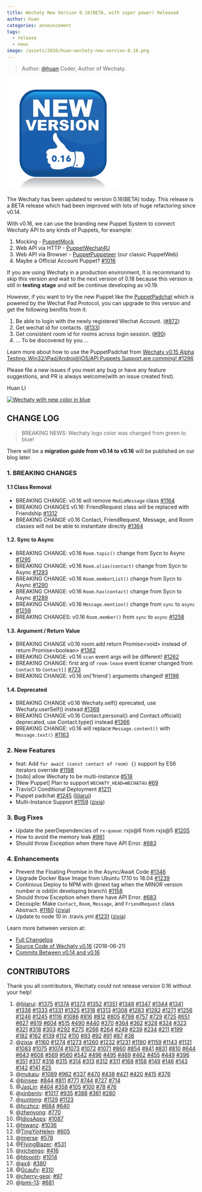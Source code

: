 ```yaml
---
title: Wechaty New Version 0.16(BETA, with super power) Released
author: huan
categories: announcement
tags:
  - release
  - news
image: /assets/2018/huan-wechaty-new-version-0.16.png
---
```

> Author: [@huan](https://github.com/huan) Coder, Author of Wechaty.

![wechaty-release-0.16][wechaty-release-0.16]

The Wechaty has been updated to version 0.16(BETA) today. This release is a BETA release which had been improved with lots of huge refactoring since v0.14.

With v0.16, we can use the branding new Puppet System to connect Wechaty API to any kinds of Puppets, for example:

1. Mocking - [PuppetMock](https://github.com/wechaty/wechaty/tree/ed72a78b61ccc352d9bd9f5a06054a218cdd1d0d/src/puppet-mock)
1. Web API via HTTP - [PuppetWechat4U](https://github.com/wechaty/wechaty/tree/ed72a78b61ccc352d9bd9f5a06054a218cdd1d0d/src/puppet-wechat4u)
1. Web API via Browser - [PuppetPuppeteer](https://github.com/wechaty/wechaty/tree/ed72a78b61ccc352d9bd9f5a06054a218cdd1d0d/src/puppet-puppeteer) (our classic PuppetWeb)
1. Maybe a Official Account Puppet? [#1016](https://github.com/wechaty/wechaty/issues/1016)

If you are using Wechaty in a production environment, It is recormmand to skip this version and wait to the next version of 0.18 because this version is still in **testing stage** and will be continue developing as v0.19.

However, if you want to try the new Puppet like the [PuppetPadchat](https://github.com/lijiarui/wechaty-puppet-padchat) which is powered by the Wechat Pad Protocol, you can upgrade to this version and get the following benifits from it:

1. Be able to login with the newly registered Wechat Account. ([#872](https://github.com/wechaty/wechaty/issues/872))
1. Get wechat id for contacts. ([#133](https://github.com/wechaty/wechaty/issues/133))
1. Get consistent room id for rooms across login session.  ([#90](https://github.com/wechaty/wechaty/issues/90))
1. ... To be discovered by you ...

Learn more about how to use the PuppetPadchat from [Wechaty v0.15 Alpha Testing: Win32/iPad/Android/iOS/API Puppets Support are comming! #1296](https://github.com/wechaty/wechaty/issues/1296)

Please file a new issues if you meet any bug or have any feature suggestions, and PR is always welcome(with an issue created first).

Huan LI

[![Wechaty with new color in blue](https://wechaty.github.io/wechaty/images/wechaty-logo-green-en.png)](https://github.com/wechaty/wechaty)

## CHANGE LOG

> BREAKING NEWS: Wechaty logo color was changed from green to blue!

There will be a **migration guide from v0.14 to v0.16** will be published on our blog later.

### 1. BREAKING CHANGES

#### 1.1 Class Removal

- BREAKING CHANGE: v0.16 will remove `MediaMessage` class [\#1164](https://github.com/wechaty/wechaty/issues/1164)
- BREAKING CHANGES v0.16: FriendRequest class will be replaced with Friendship [\#1312](https://github.com/wechaty/wechaty/issues/1312)
- BREAKING CHANGE v0.16  Contact, FriendRequest, Message, and Room classes will not be able to instantiate directly [\#1364](https://github.com/wechaty/wechaty/issues/1364)

#### 1.2. Sync to Async

- BREAKING CHANGE: v0.16 `Room.topic()` change from Sycn to Async [\#1295](https://github.com/wechaty/wechaty/issues/1295)
- BREAKING CHANGE: v0.16 `Room.alias(contact)` change from Sycn to Async [\#1293](https://github.com/wechaty/wechaty/issues/1293)
- BREAKING CHANGE: v0.16 `Room.memberList()` change from Sycn to Async [\#1290](https://github.com/wechaty/wechaty/issues/1290)
- BREAKING CHANGE: v0.16 `Room.has(contact)` change from Sycn to Async [\#1289](https://github.com/wechaty/wechaty/issues/1289)
- BREAKING CHANGE: v0.16 `Message.mention()` change from `sync` to `async` [\#1259](https://github.com/wechaty/wechaty/issues/1259)
- BREAKING CHANGES: v0.16 `Room.member()` from `sync` to `async` [\#1258](https://github.com/wechaty/wechaty/issues/1258)

#### 1.3. Argument / Return Value

- BREAKING CHANGE v0.16  room.add return Promise\<void\> instead of return Promise\<boolean\> [\#1362](https://github.com/wechaty/wechaty/issues/1362)
- BREAKING CHANGE: v0.16 `scan` event args will be different! [\#1262](https://github.com/wechaty/wechaty/issues/1262)
- BREAKING CHANGE: first arg of `room-leave` event licener changed from `Contact` to `Contact[]` [\#723](https://github.com/wechaty/wechaty/issues/723)
- BREAKING CHANGE: v0.16 on('friend`) arguments changed! [\#1196](https://github.com/wechaty/wechaty/issues/1196)

#### 1.4. Deprecated

- BREAKING CHANGE v0.16 Wechaty.self() eprecated, use Wechaty.userSelf()  instead [\#1369](https://github.com/wechaty/wechaty/issues/1369)
- BREAKING CHANGE v0.16 Contact.personal() and Contact.official()  deprecated, use Contact.type() instead [\#1366](https://github.com/wechaty/wechaty/issues/1366)
- BREAKING CHANGE: v0.16 will replace `Message.content()` with `Message.text()` [\#1163](https://github.com/wechaty/wechaty/issues/1163)

### 2. New Features

- feat: Add `for await (const contact of room) {}` support by ES6 iterators override [\#1198](https://github.com/wechaty/wechaty/issues/1198)
- \[todo\] allow Wechaty to be multi-instance [\#518](https://github.com/wechaty/wechaty/issues/518)
- \[New Puppet\] Plan to support `WECHATY_HEAD=WECHAT4U` [\#69](https://github.com/wechaty/wechaty/issues/69)
- TravisCI Conditional Deployment [\#1211](https://github.com/wechaty/wechaty/issues/1211)
- Puppet padchat [\#1245](https://github.com/wechaty/wechaty/pull/1245) ([lijiarui](https://github.com/lijiarui))
- Multi-Instance Support [\#1159](https://github.com/wechaty/wechaty/pull/1159) ([zixia](https://github.com/huan))

### 3. Bug Fixes

- Update the peerDependencies of `rx-queue`: rxjs@6 from rxjs@5 [\#1205](https://github.com/wechaty/wechaty/issues/1205)
- How to avoid the memory leak [\#981](https://github.com/wechaty/wechaty/issues/981)
- Should throw Exception when there have API Error. [\#683](https://github.com/wechaty/wechaty/issues/683)

### 4. Enhancements

- Prevent the Floating Promise in the Async/Await Code [\#1346](https://github.com/wechaty/wechaty/issues/1346)
- Upgrade Docker Base Image from Ubuntu 17.10 to 18.04 [\#1239](https://github.com/wechaty/wechaty/issues/1239)
- Continious Deploy to NPM with @next tag when the MINOR version number is odd(in developing branch) [\#1158](https://github.com/wechaty/wechaty/issues/1158)
- Should throw Exception when there have API Error. [\#683](https://github.com/wechaty/wechaty/issues/683)
- Decouple: Make `Contact`, `Room`, `Message`, and `FriendRequest` class Abstract. [\#1160](https://github.com/wechaty/wechaty/pull/1160) ([zixia](https://github.com/huan))
- Update to node 10 in .travis.yml [\#1231](https://github.com/wechaty/wechaty/pull/1231) ([zixia](https://github.com/huan))

Learn more between version at:

- [Full Changelog](https://github.com/wechaty/wechaty/blob/master/CHANGELOG.md)
- [Source Code of Wechaty v0.16](https://github.com/wechaty/wechaty/tree/v0.16.0) (2018-06-21)
- [Commits Between v0.14 and v0.16](https://github.com/wechaty/wechaty/compare/v0.14.0...v0.16.0)

## CONTRIBUTORS

Thank you all contributors, Wechaty could not release version 0.16 without your help!

1. @[lijiarui](https://github.com/lijiarui): [\#1375](https://github.com/wechaty/wechaty/pull/1375) [\#1374](https://github.com/wechaty/wechaty/pull/1374) [\#1373](https://github.com/wechaty/wechaty/pull/1373) [\#1352](https://github.com/wechaty/wechaty/pull/1352) [\#1351](https://github.com/wechaty/wechaty/pull/1351) [\#1348](https://github.com/wechaty/wechaty/pull/1348) [\#1347](https://github.com/wechaty/wechaty/pull/1347) [\#1344](https://github.com/wechaty/wechaty/pull/1344) [\#1341](https://github.com/wechaty/wechaty/pull/1341) [\#1338](https://github.com/wechaty/wechaty/pull/1338) [\#1333](https://github.com/wechaty/wechaty/pull/1333) [\#1331](https://github.com/wechaty/wechaty/pull/1331) [\#1325](https://github.com/wechaty/wechaty/pull/1325) [\#1318](https://github.com/wechaty/wechaty/pull/1318) [\#1313](https://github.com/wechaty/wechaty/pull/1313) [\#1308](https://github.com/wechaty/wechaty/pull/1308) [\#1283](https://github.com/wechaty/wechaty/pull/1283) [\#1282](https://github.com/wechaty/wechaty/pull/1282) [\#1271](https://github.com/wechaty/wechaty/pull/1271) [\#1256](https://github.com/wechaty/wechaty/pull/1256) [\#1246](https://github.com/wechaty/wechaty/pull/1246) [\#1245](https://github.com/wechaty/wechaty/pull/1245) [\#1116](https://github.com/wechaty/wechaty/pull/1116) [\#1086](https://github.com/wechaty/wechaty/pull/1086) [\#816](https://github.com/wechaty/wechaty/pull/816) [\#812](https://github.com/wechaty/wechaty/pull/812) [\#805](https://github.com/wechaty/wechaty/pull/805) [\#798](https://github.com/wechaty/wechaty/pull/798) [\#757](https://github.com/wechaty/wechaty/pull/757) [\#729](https://github.com/wechaty/wechaty/pull/729) [\#725](https://github.com/wechaty/wechaty/pull/725) [\#651](https://github.com/wechaty/wechaty/pull/651) [\#627](https://github.com/wechaty/wechaty/pull/627) [\#619](https://github.com/wechaty/wechaty/pull/619) [\#604](https://github.com/wechaty/wechaty/pull/604) [\#515](https://github.com/wechaty/wechaty/pull/515) [\#490](https://github.com/wechaty/wechaty/pull/490) [\#440](https://github.com/wechaty/wechaty/pull/440) [\#370](https://github.com/wechaty/wechaty/pull/370) [\#364](https://github.com/wechaty/wechaty/pull/364) [\#362](https://github.com/wechaty/wechaty/pull/362) [\#328](https://github.com/wechaty/wechaty/pull/328) [\#324](https://github.com/wechaty/wechaty/pull/324) [\#323](https://github.com/wechaty/wechaty/pull/323) [\#321](https://github.com/wechaty/wechaty/pull/321) [\#318](https://github.com/wechaty/wechaty/pull/318) [\#303](https://github.com/wechaty/wechaty/pull/303) [\#292](https://github.com/wechaty/wechaty/pull/292) [\#275](https://github.com/wechaty/wechaty/pull/275) [\#266](https://github.com/wechaty/wechaty/pull/266) [\#264](https://github.com/wechaty/wechaty/pull/264) [\#249](https://github.com/wechaty/wechaty/pull/249) [\#239](https://github.com/wechaty/wechaty/pull/239) [\#234](https://github.com/wechaty/wechaty/pull/234) [\#211](https://github.com/wechaty/wechaty/pull/211) [\#199](https://github.com/wechaty/wechaty/pull/199) [\#182](https://github.com/wechaty/wechaty/pull/182) [\#162](https://github.com/wechaty/wechaty/pull/162) [\#139](https://github.com/wechaty/wechaty/pull/139) [\#112](https://github.com/wechaty/wechaty/pull/112) [\#110](https://github.com/wechaty/wechaty/pull/110) [\#93](https://github.com/wechaty/wechaty/pull/93) [\#92](https://github.com/wechaty/wechaty/pull/92) [\#91](https://github.com/wechaty/wechaty/pull/91) [\#87](https://github.com/wechaty/wechaty/pull/87) [\#38](https://github.com/wechaty/wechaty/pull/38)
1. @[zixia](https://github.com/huan): [\#1160](https://github.com/wechaty/wechaty/pull/1160) [\#1274](https://github.com/wechaty/wechaty/pull/1274) [\#1273](https://github.com/wechaty/wechaty/pull/1273) [\#1260](https://github.com/wechaty/wechaty/pull/1260) [\#1232](https://github.com/wechaty/wechaty/pull/1232) [\#1231](https://github.com/wechaty/wechaty/pull/1231) [\#1190](https://github.com/wechaty/wechaty/pull/1190) [\#1159](https://github.com/wechaty/wechaty/pull/1159) [\#1143](https://github.com/wechaty/wechaty/pull/1143) [\#1131](https://github.com/wechaty/wechaty/pull/1131) [\#1083](https://github.com/wechaty/wechaty/pull/1083) [\#1075](https://github.com/wechaty/wechaty/pull/1075) [\#1074](https://github.com/wechaty/wechaty/pull/1074) [\#1073](https://github.com/wechaty/wechaty/pull/1073) [\#1072](https://github.com/wechaty/wechaty/pull/1072) [\#1071](https://github.com/wechaty/wechaty/pull/1071) [\#860](https://github.com/wechaty/wechaty/pull/860) [\#854](https://github.com/wechaty/wechaty/pull/854) [\#841](https://github.com/wechaty/wechaty/pull/841) [\#831](https://github.com/wechaty/wechaty/pull/831) [\#810](https://github.com/wechaty/wechaty/pull/810) [\#644](https://github.com/wechaty/wechaty/pull/644) [\#643](https://github.com/wechaty/wechaty/pull/643) [\#608](https://github.com/wechaty/wechaty/pull/608) [\#569](https://github.com/wechaty/wechaty/pull/569) [\#560](https://github.com/wechaty/wechaty/pull/560) [\#542](https://github.com/wechaty/wechaty/pull/542) [\#496](https://github.com/wechaty/wechaty/pull/496) [\#495](https://github.com/wechaty/wechaty/pull/495) [\#469](https://github.com/wechaty/wechaty/pull/469) [\#462](https://github.com/wechaty/wechaty/pull/462) [\#455](https://github.com/wechaty/wechaty/pull/455) [\#449](https://github.com/wechaty/wechaty/pull/449) [\#396](https://github.com/wechaty/wechaty/pull/396) [\#351](https://github.com/wechaty/wechaty/pull/351) [\#317](https://github.com/wechaty/wechaty/pull/317) [\#316](https://github.com/wechaty/wechaty/pull/316) [\#315](https://github.com/wechaty/wechaty/pull/315) [\#314](https://github.com/wechaty/wechaty/pull/314) [\#313](https://github.com/wechaty/wechaty/pull/313) [\#312](https://github.com/wechaty/wechaty/pull/312) [\#311](https://github.com/wechaty/wechaty/pull/311) [\#168](https://github.com/wechaty/wechaty/pull/168) [\#158](https://github.com/wechaty/wechaty/pull/158) [\#149](https://github.com/wechaty/wechaty/pull/149) [\#146](https://github.com/wechaty/wechaty/pull/146) [\#143](https://github.com/wechaty/wechaty/pull/143) [\#142](https://github.com/wechaty/wechaty/pull/142) [\#141](https://github.com/wechaty/wechaty/pull/141) [\#25](https://github.com/wechaty/wechaty/pull/25)
1. @[mukaiu](https://github.com/mukaiu): [\#1089](https://github.com/wechaty/wechaty/pull/1089) [\#962](https://github.com/wechaty/wechaty/pull/962) [\#337](https://github.com/wechaty/wechaty/pull/337) [\#470](https://github.com/wechaty/wechaty/pull/470) [\#438](https://github.com/wechaty/wechaty/pull/438) [\#421](https://github.com/wechaty/wechaty/pull/421) [\#420](https://github.com/wechaty/wechaty/pull/420) [\#415](https://github.com/wechaty/wechaty/pull/415) [\#376](https://github.com/wechaty/wechaty/pull/376)
1. @[binsee](https://github.com/binsee): [\#844](https://github.com/wechaty/wechaty/pull/844) [\#811](https://github.com/wechaty/wechaty/pull/811) [\#771](https://github.com/wechaty/wechaty/pull/771) [\#744](https://github.com/wechaty/wechaty/pull/744) [\#727](https://github.com/wechaty/wechaty/pull/727) [\#714](https://github.com/wechaty/wechaty/pull/714)
1. @[JasLin](https://github.com/JasLin): [\#404](https://github.com/wechaty/wechaty/pull/404) [\#358](https://github.com/wechaty/wechaty/pull/358) [\#105](https://github.com/wechaty/wechaty/pull/105) [\#100](https://github.com/wechaty/wechaty/pull/100) [\#78](https://github.com/wechaty/wechaty/pull/78) [\#76](https://github.com/wechaty/wechaty/pull/76)
1. @[xinbenlv](https://github.com/xinbenlv): [\#1017](https://github.com/wechaty/wechaty/pull/1017) [\#935](https://github.com/wechaty/wechaty/pull/935) [\#388](https://github.com/wechaty/wechaty/pull/388) [\#361](https://github.com/wechaty/wechaty/pull/361) [\#280](https://github.com/wechaty/wechaty/pull/280)
1. @[suntong](https://github.com/suntong): [\#1129](https://github.com/wechaty/wechaty/pull/1129) [\#1123](https://github.com/wechaty/wechaty/pull/1123)
1. @[hczhcz](https://github.com/hczhcz): [\#684](https://github.com/wechaty/wechaty/pull/684) [\#640](https://github.com/wechaty/wechaty/pull/640)
1. @[zhenyong](https://github.com/zhenyong): [\#770](https://github.com/wechaty/wechaty/pull/770)
1. @[IdiosApps](https://github.com/IdiosApps): [\#1087](https://github.com/wechaty/wechaty/pull/1087)
1. @[hiwanz](https://github.com/hiwanz): [\#1036](https://github.com/wechaty/wechaty/pull/1036)
1. @[TingYinHelen](https://github.com/TingYinHelen): [\#605](https://github.com/wechaty/wechaty/pull/605)
1. @[imerse](https://github.com/imerse): [\#578](https://github.com/wechaty/wechaty/pull/578)
1. @[FlyingBlazer](https://github.com/FlyingBlazer): [\#531](https://github.com/wechaty/wechaty/pull/531)
1. @[xjchengo](https://github.com/xjchengo): [\#416](https://github.com/wechaty/wechaty/pull/416)
1. @[htoooth](https://github.com/htoooth): [\#1014](https://github.com/wechaty/wechaty/pull/1014)
1. @[ax4](https://github.com/ax4): [\#380](https://github.com/wechaty/wechaty/pull/380)
1. @[Gcaufy](https://github.com/Gcaufy): [\#310](https://github.com/wechaty/wechaty/pull/310)
1. @[cherry-geqi](https://github.com/cherry-geqi): [\#97](https://github.com/wechaty/wechaty/pull/97)
1. @[lpmi-13](https://github.com/lpmi-13): [\#681](https://github.com/wechaty/wechaty/pull/681)

[wechaty-release-0.16]: /assets/2018/huan-wechaty-new-version-0.16.png
